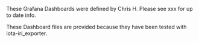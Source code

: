 These Grafana Dashboards were defined by Chris H.
Please see xxx for up to date info.

These Dashboard files are provided because they have been tested with iota-iri_exporter.
